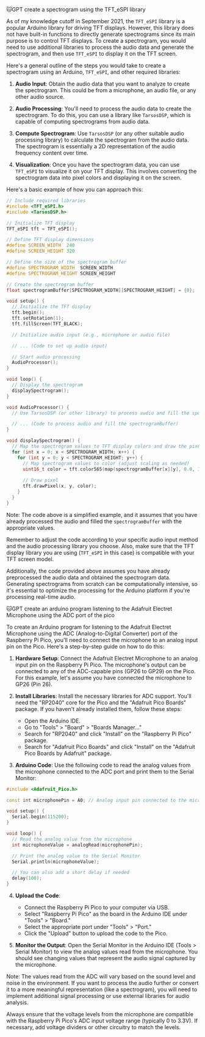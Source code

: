 

:cat:GPT create a spectrogram using the TFT_eSPI library

As of my knowledge cutoff in September 2021, the `TFT_eSPI` library is a popular Arduino library for driving TFT displays. However, this library does not have built-in functions to directly generate spectrograms since its main purpose is to control TFT displays. To create a spectrogram, you would need to use additional libraries to process the audio data and generate the spectrogram, and then use `TFT_eSPI` to display it on the TFT screen.

Here's a general outline of the steps you would take to create a spectrogram using an Arduino, `TFT_eSPI`, and other required libraries:

1. **Audio Input**: Obtain the audio data that you want to analyze to create the spectrogram. This could be from a microphone, an audio file, or any other audio source.

2. **Audio Processing**: You'll need to process the audio data to create the spectrogram. To do this, you can use a library like `TarsosDSP`, which is capable of computing spectrograms from audio data.

3. **Compute Spectrogram**: Use `TarsosDSP` (or any other suitable audio processing library) to calculate the spectrogram from the audio data. The spectrogram is essentially a 2D representation of the audio frequency content over time.

4. **Visualization**: Once you have the spectrogram data, you can use `TFT_eSPI` to visualize it on your TFT display. This involves converting the spectrogram data into pixel colors and displaying it on the screen.

Here's a basic example of how you can approach this:

```cpp
// Include required libraries
#include <TFT_eSPI.h>
#include <TarsosDSP.h>

// Initialize TFT display
TFT_eSPI tft = TFT_eSPI();

// Define TFT display dimensions
#define SCREEN_WIDTH  240
#define SCREEN_HEIGHT 320

// Define the size of the spectrogram buffer
#define SPECTROGRAM_WIDTH  SCREEN_WIDTH
#define SPECTROGRAM_HEIGHT SCREEN_HEIGHT

// Create the spectrogram buffer
float spectrogramBuffer[SPECTROGRAM_WIDTH][SPECTROGRAM_HEIGHT] = {0};

void setup() {
  // Initialize the TFT display
  tft.begin();
  tft.setRotation(1);
  tft.fillScreen(TFT_BLACK);

  // Initialize audio input (e.g., microphone or audio file)

  // ... (Code to set up audio input)

  // Start audio processing
  AudioProcessor();
}

void loop() {
  // Display the spectrogram
  displaySpectrogram();
}

void AudioProcessor() {
  // Use TarsosDSP (or other library) to process audio and fill the spectrogram buffer

  // ... (Code to process audio and fill the spectrogramBuffer)
}

void displaySpectrogram() {
  // Map the spectrogram values to TFT display colors and draw the pixels
  for (int x = 0; x < SPECTROGRAM_WIDTH; x++) {
    for (int y = 0; y < SPECTROGRAM_HEIGHT; y++) {
      // Map spectrogram values to color (adjust scaling as needed)
      uint16_t color = tft.color565(map(spectrogramBuffer[x][y], 0.0, 1.0, 0, 255), 0, 0);
      
      // Draw pixel
      tft.drawPixel(x, y, color);
    }
  }
}
```

Note: The code above is a simplified example, and it assumes that you have already processed the audio and filled the `spectrogramBuffer` with the appropriate values.

Remember to adjust the code according to your specific audio input method and the audio processing library you choose. Also, make sure that the TFT display library you are using (`TFT_eSPI` in this case) is compatible with your TFT screen model.

Additionally, the code provided above assumes you have already preprocessed the audio data and obtained the spectrogram data. Generating spectrograms from scratch can be computationally intensive, so it's essential to optimize the processing for the Arduino platform if you're processing real-time audio.


:cat:GPT create an arduino program listening to the Adafruit Electret Microphone using the ADC port of the pico

To create an Arduino program for listening to the Adafruit Electret Microphone using the ADC (Analog-to-Digital Converter) port of the Raspberry Pi Pico, you'll need to connect the microphone to an analog input pin on the Pico. Here's a step-by-step guide on how to do this:

1. **Hardware Setup**:
   Connect the Adafruit Electret Microphone to an analog input pin on the Raspberry Pi Pico. The microphone's output can be connected to any of the ADC-capable pins (GP26 to GP29) on the Pico. For this example, let's assume you have connected the microphone to GP26 (Pin 26).

2. **Install Libraries**:
   Install the necessary libraries for ADC support. You'll need the "RP2040" core for the Pico and the "Adafruit Pico Boards" package. If you haven't already installed them, follow these steps:
   - Open the Arduino IDE.
   - Go to "Tools" > "Board" > "Boards Manager..."
   - Search for "RP2040" and click "Install" on the "Raspberry Pi Pico" package.
   - Search for "Adafruit Pico Boards" and click "Install" on the "Adafruit Pico Boards by Adafruit" package.

3. **Arduino Code**:
   Use the following code to read the analog values from the microphone connected to the ADC port and print them to the Serial Monitor:

```cpp
#include <Adafruit_Pico.h>

const int microphonePin = A0; // Analog input pin connected to the microphone (GP26)

void setup() {
  Serial.begin(115200);
}

void loop() {
  // Read the analog value from the microphone
  int microphoneValue = analogRead(microphonePin);

  // Print the analog value to the Serial Monitor
  Serial.println(microphoneValue);

  // You can also add a short delay if needed
  delay(100);
}
```

4. **Upload the Code**:
   - Connect the Raspberry Pi Pico to your computer via USB.
   - Select "Raspberry Pi Pico" as the board in the Arduino IDE under "Tools" > "Board."
   - Select the appropriate port under "Tools" > "Port."
   - Click the "Upload" button to upload the code to the Pico.

5. **Monitor the Output**:
   Open the Serial Monitor in the Arduino IDE (Tools > Serial Monitor) to view the analog values read from the microphone. You should see changing values that represent the audio signal captured by the microphone.

Note: The values read from the ADC will vary based on the sound level and noise in the environment. If you want to process the audio further or convert it to a more meaningful representation (like a spectrogram), you will need to implement additional signal processing or use external libraries for audio analysis.

Always ensure that the voltage levels from the microphone are compatible with the Raspberry Pi Pico's ADC input voltage range (typically 0 to 3.3V). If necessary, add voltage dividers or other circuitry to match the levels.
